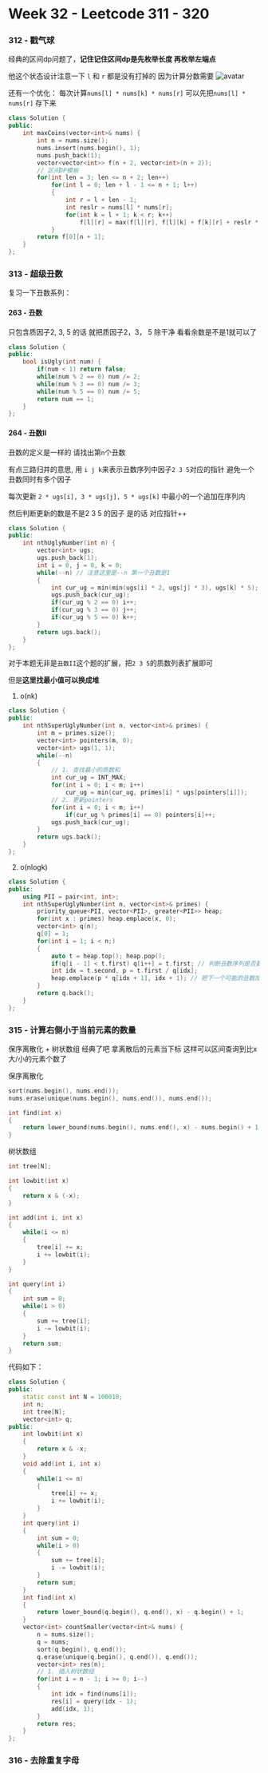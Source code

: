 <!--
 * @Description: 
 * @Versions: 
 * @Author: Vernon Cui
 * @Github: https://github.com/vernon97
 * @Date: 2021-04-16 19:41:05
 * @LastEditors: Vernon Cui
 * @LastEditTime: 2021-04-27 20:55:16
 * @FilePath: /.leetcode/Users/vernon/Leetcode-notes/notes/week32.md
-->
# Week 32 - Leetcode 311 - 320

### 312 - 戳气球

经典的区间dp问题了，**记住记住区间dp是先枚举长度 再枚举左端点**

他这个状态设计注意一下 `l` 和 `r` 都是没有打掉的 因为计算分数需要
![avatar](../figs/69.jpeg)

还有一个优化： 每次计算`nums[l] * nums[k] * nums[r]` 可以先把`nums[l] * nums[r]` 存下来

```cpp
class Solution {
public:
    int maxCoins(vector<int>& nums) {
        int n = nums.size();
        nums.insert(nums.begin(), 1);
        nums.push_back(1);
        vector<vector<int>> f(n + 2, vector<int>(n + 2));
        // 区间DP模板
        for(int len = 3; len <= n + 2; len++)
            for(int l = 0; len + l - 1 <= n + 1; l++)
            {
                int r = l + len - 1;
                int reslr = nums[l] * nums[r];
                for(int k = l + 1; k < r; k++)
                    f[l][r] = max(f[l][r], f[l][k] + f[k][r] + reslr * nums[k]);
            }
        return f[0][n + 1];
    }
};
```

### 313 - 超级丑数

复习一下丑数系列：

#### 263 - 丑数

只包含质因子2, 3, 5 的话 就把质因子2，3， 5 除干净 看看余数是不是1就可以了

```cpp
class Solution {
public:
    bool isUgly(int num) {
        if(num < 1) return false;
        while(num % 2 == 0) num /= 2;
        while(num % 3 == 0) num /= 3;
        while(num % 5 == 0) num /= 5;
        return num == 1;
    }
};
```

#### 264 - 丑数II

丑数的定义是一样的 请找出第`n`个丑数

有点三路归并的意思, 用 `i j k`来表示丑数序列中因子`2 3 5`对应的指针 避免一个丑数同时有多个因子

每次更新 `2 * ugs[i], 3 * ugs[j], 5 * ugs[k]` 中最小的一个追加在序列内

然后判断更新的数是不是2 3 5 的因子 是的话 对应指针++

```cpp
class Solution {
public:
    int nthUglyNumber(int n) {
        vector<int> ugs;
        ugs.push_back(1);
        int i = 0, j = 0, k = 0;
        while(--n) // 注意这里是--n 第一个丑数是1
        {
            int cur_ug = min(min(ugs[i] * 2, ugs[j] * 3), ugs[k] * 5);
            ugs.push_back(cur_ug);
            if(cur_ug % 2 == 0) i++;
            if(cur_ug % 3 == 0) j++;
            if(cur_ug % 5 == 0) k++; 
        }
        return ugs.back();
    }
};
```

对于本题无非是`丑数II`这个题的扩展，把`2 3 5`的质数列表扩展即可

但是**这里找最小值可以换成堆** 

1. o(nk)
   
```cpp
class Solution {
public:
    int nthSuperUglyNumber(int n, vector<int>& primes) {
        int m = primes.size();
        vector<int> pointers(m, 0);
        vector<int> ugs(1, 1);
        while(--n)
        {
            // 1. 查找最小的质数和
            int cur_ug = INT_MAX;
            for(int i = 0; i < m; i++)
                cur_ug = min(cur_ug, primes[i] * ugs[pointers[i]]);
            // 2. 更新pointers
            for(int i = 0; i < m; i++)
                if(cur_ug % primes[i] == 0) pointers[i]++;
            ugs.push_back(cur_ug);
        }
        return ugs.back();
    }
};
```

2. o(nlogk)
   
```cpp
class Solution {
public:
    using PII = pair<int, int>;
    int nthSuperUglyNumber(int n, vector<int>& primes) {
        priority_queue<PII, vector<PII>, greater<PII>> heap;
        for(int x : primes) heap.emplace(x, 0);
        vector<int> q(n);
        q[0] = 1;
        for(int i = 1; i < n;)
        {
            auto t = heap.top(); heap.pop();
            if(q[i - 1] < t.first) q[i++] = t.first; // 判断丑数序列是否要更新 
            int idx = t.second, p = t.first / q[idx];
            heap.emplace(p * q[idx + 1], idx + 1); // 把下一个可能的丑数加入heap
        }
        return q.back();
    }
};
```

### 315 - 计算右侧小于当前元素的数量

保序离散化 + 树状数组 经典了吧 拿离散后的元素当下标 这样可以区间查询到比x大/小的元素个数了

保序离散化

```cpp
sort(nums.begin(), nums.end());
nums.erase(unique(nums.begin(), nums.end()), nums.end());

int find(int x)
{
    return lower_bound(nums.begin(), nums.end(), x) - nums.begin() + 1; // 注意要映射到1开始
}
```

树状数组

```cpp
int tree[N];

int lowbit(int x)
{
    return x & (-x);
}

int add(int i, int x)
{
    while(i <= n)
    {
        tree[i] += x;
        i += lowbit(i);
    }
}

int query(int i)
{
    int sum = 0;
    while(i > 0)
    {
        sum += tree[i];
        i -= lowbit(i);
    }
    return sum;
}
```

代码如下：

```cpp
class Solution {
public:
    static const int N = 100010;
    int n;
    int tree[N];
    vector<int> q;
public:
    int lowbit(int x)
    {
        return x & -x;
    }
    void add(int i, int x)
    {
        while(i <= n)
        {
            tree[i] += x;
            i += lowbit(i); 
        }
    }
    int query(int i)
    {
        int sum = 0;
        while(i > 0)
        {
            sum += tree[i];
            i -= lowbit(i);
        }
        return sum;
    }
    int find(int x)
    {
        return lower_bound(q.begin(), q.end(), x) - q.begin() + 1;
    }
    vector<int> countSmaller(vector<int>& nums) {
        n = nums.size();
        q = nums;
        sort(q.begin(), q.end());
        q.erase(unique(q.begin(), q.end()), q.end());
        vector<int> res(n);
        // 1. 插入树状数组
        for(int i = n - 1; i >= 0; i--)
        {
            int idx = find(nums[i]);
            res[i] = query(idx - 1);
            add(idx, 1);
        }
        return res;
    }
};
```

### 316 - 去除重复字母

